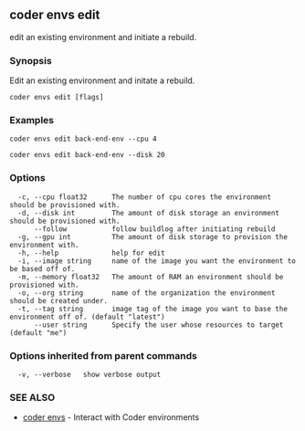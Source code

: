 ## coder envs edit

edit an existing environment and initiate a rebuild.

### Synopsis

Edit an existing environment and initate a rebuild.

```
coder envs edit [flags]
```

### Examples

```
coder envs edit back-end-env --cpu 4

coder envs edit back-end-env --disk 20
```

### Options

```
  -c, --cpu float32      The number of cpu cores the environment should be provisioned with.
  -d, --disk int         The amount of disk storage an environment should be provisioned with.
      --follow           follow buildlog after initiating rebuild
  -g, --gpu int          The amount of disk storage to provision the environment with.
  -h, --help             help for edit
  -i, --image string     name of the image you want the environment to be based off of.
  -m, --memory float32   The amount of RAM an environment should be provisioned with.
  -o, --org string       name of the organization the environment should be created under.
  -t, --tag string       image tag of the image you want to base the environment off of. (default "latest")
      --user string      Specify the user whose resources to target (default "me")
```

### Options inherited from parent commands

```
  -v, --verbose   show verbose output
```

### SEE ALSO

* [coder envs](coder_envs.md)	 - Interact with Coder environments

